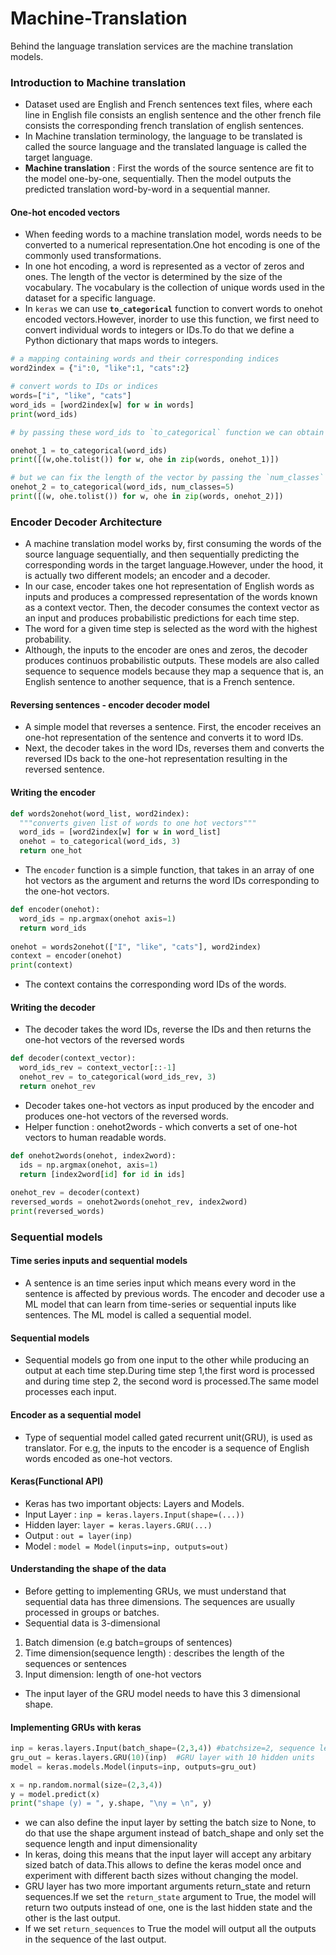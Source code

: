 # Machine-Translation
Behind the language translation services are the machine translation models.

### Introduction to Machine translation
- Dataset used are English and French sentences text files, where each line in English file consists an english sentence and the other french file consists the corresponding french translation of english sentences.
- In Machine translation terminology, the language to be translated is called the source language and the translated language is called the target language.
- **Machine translation** : First the words of the source sentence are fit to the model one-by-one, sequentially. Then the model outputs the predicted translation word-by-word in a sequential manner.

#### One-hot encoded vectors
- When feeding words to a machine translation model, words needs to be converted to a numerical representation.One hot encoding is one of the commonly used transformations.
- In one hot encoding, a word is represented as a vector of zeros and ones. The length of the vector is determined by the size of the vocabulary. The vocabulary is the collection of unique words used in the dataset for a specific language.
- In `keras` we can use **`to_categorical`** function to convert words to onehot encoded vectors.However, inorder to use this function, we first need to convert individual words to integers or IDs.To do that we define a Python dictionary that maps words to integers.

```python
# a mapping containing words and their corresponding indices
word2index = {"i":0, "like":1, "cats":2}

# convert words to IDs or indices
words=["i", "like", "cats"]
word_ids = [word2index[w] for w in words]
print(word_ids)

# by passing these word_ids to `to_categorical` function we can obtain the one-hot vectors. If we dont pass the length of vector, keras will automatically detect it from the data we pass

onehot_1 = to_categorical(word_ids)
print([(w,ohe.tolist()) for w, ohe in zip(words, onehot_1)])

# but we can fix the length of the vector by passing the `num_classes` argument
onehot_2 = to_categorical(word_ids, num_classes=5)
print([(w, ohe.tolist()) for w, ohe in zip(words, onehot_2)])
```
### Encoder Decoder Architecture
- A machine translation model works by, first consuming the words of the source language sequentially, and then sequentially predicting the corresponding words in the target language.However, under the hood, it is actually two different models; an encoder and a decoder.
- In our case, encoder takes one hot representation of English words as inputs and produces a compressed representation of the words known as a context vector. Then, the decoder consumes the context vector as an input and produces probabilistic predictions for each time step.
- The word for a given time step is selected as the word with the highest probability.
- Although, the inputs to the encoder are ones and zeros, the decoder produces continuos probabilistic outputs. These models are also called sequence to sequence models because they map a sequence that is, an English sentence to another sequence, that is a French sentence.

#### Reversing sentences - encoder decoder model
- A simple model that reverses a sentence. First, the encoder receives an one-hot representation of the sentence and converts it to word IDs.
- Next, the decoder takes in the word IDs, reverses them and converts the reversed IDs back to the one-hot representation resulting in the reversed sentence.

#### Writing the encoder

```python
def words2onehot(word_list, word2index):
  """converts given list of words to one hot vectors"""
  word_ids = [word2index[w] for w in word_list]
  onehot = to_categorical(word_ids, 3)
  return one_hot
```
- The `encoder` function is a simple function, that takes in an array of one hot vectors as the argument and returns the word IDs corresponding to the one-hot vectors.

```python
def encoder(onehot):
  word_ids = np.argmax(onehot axis=1)
  return word_ids
  
onehot = words2onehot(["I", "like", "cats"], word2index)
context = encoder(onehot)
print(context)
```
- The context contains the corresponding word IDs of the words.

#### Writing the decoder
- The decoder takes the word IDs, reverse the IDs and then returns the one-hot vectors of the reversed words

```python
def decoder(context_vector):
  word_ids_rev = context_vector[::-1]
  onehot_rev = to_categorical(word_ids_rev, 3)
  return onehot_rev
```

- Decoder takes one-hot vectors as input produced by the encoder and produces one-hot vectors of the reversed words.
- Helper function : onehot2words - which converts a set of one-hot vectors to human readable words.

```python
def onehot2words(onehot, index2word):
  ids = np.argmax(onehot, axis=1)
  return [index2word[id] for id in ids]
 
onehot_rev = decoder(context)
reversed_words = onehot2words(onehot_rev, index2word)
print(reversed_words)
```

### Sequential models
#### Time series inputs and sequential models
- A sentence is an time series input which means every word in the sentence is affected by previous words. The encoder and decoder use a ML model that can learn from time-series or sequential inputs like sentences. The ML model is called a sequential model.

#### Sequential models
- Sequential models go from one input to the other while producing an output at each time step.During time step 1,the first word is processed and during time step 2, the second word is processed.The same model processes each input.

#### Encoder as a sequential model
- Type of sequential model called gated recurrent unit(GRU), is used as translator. For e.g, the inputs to the encoder is a sequence of English words encoded as one-hot vectors.

#### Keras(Functional API)
- Keras has two important objects: Layers and Models.
- Input Layer : `inp = keras.layers.Input(shape=(...))`
- Hidden layer: `layer = keras.layers.GRU(...)`
- Output      : `out = layer(inp)`
- Model       : `model = Model(inputs=inp, outputs=out)`

#### Understanding the shape of the data
- Before getting to implementing GRUs, we must understand that sequential data has three dimensions. The sequences are usually processed in groups or batches.
- Sequential data is 3-dimensional
1) Batch dimension (e.g batch=groups of sentences)
2) Time dimension(sequence length) : describes the length of the sequences or sentences
3) Input dimension: length of one-hot vectors
- The input layer of the GRU model needs to have this 3 dimensional shape.

#### Implementing GRUs with keras

```python
inp = keras.layers.Input(batch_shape=(2,3,4)) #batchsize=2, sequence length=3, input dimen=4
gru_out = keras.layers.GRU(10)(inp)  #GRU layer with 10 hidden units
model = keras.models.Model(inputs=inp, outputs=gru_out)

x = np.random.normal(size=(2,3,4))
y = model.predict(x)
print("shape (y) = ", y.shape, "\ny = \n", y)
```

- we can also define the input layer by setting the batch size to None, to do that use the shape argument instead of batch_shape and only set the sequence length and input dimensionality
- In keras, doing this means that the input layer will accept any arbitary sized batch of data.This allows to define the keras model once and experiment with different bacth sizes without changing the model.
- GRU layer has two more important arguments return_state and return sequences.If we set the `return_state` argument to True, the model will return two outputs instead of one, one is the last hidden state and the other is the last output.
- If we set `return_sequences` to True the model will output all the outputs in the sequence of the last output.












































  


















